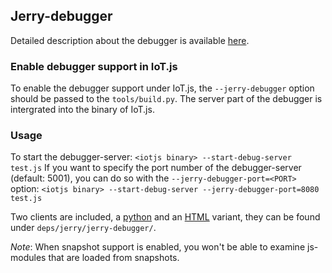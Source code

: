 ## Jerry-debugger

Detailed description about the debugger is available
[here](https://github.com/jerryscript-project/jerryscript/blob/master/docs/07.DEBUGGER.md).

### Enable debugger support in IoT.js

To enable the debugger support under IoT.js, the `--jerry-debugger` option
should be passed to the `tools/build.py`. The server part of the debugger is
intergrated into the binary of IoT.js.

### Usage

To start the debugger-server: `<iotjs binary> --start-debug-server test.js`
If you want to specify the port number of the debugger-server (default: 5001),
you can do so with the `--jerry-debugger-port=<PORT>` option:
`<iotjs binary> --start-debug-server --jerry-debugger-port=8080 test.js`

Two clients are included, a [python](https://github.com/jerryscript-project/jerryscript/blob/master/jerry-debugger/jerry-client-ws.py)
and an [HTML](https://github.com/jerryscript-project/jerryscript/blob/master/jerry-debugger/jerry-client-ws.html) variant, they can be found under `deps/jerry/jerry-debugger/`.

*Note*: When snapshot support is enabled, you won't be able to examine js-modules
that are loaded from snapshots.
